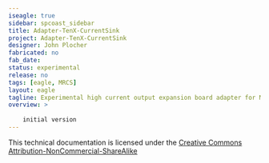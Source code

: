 ```yaml
---
iseagle: true
sidebar: spcoast_sidebar
title: Adapter-TenX-CurrentSink
project: Adapter-TenX-CurrentSink
designer: John Plocher
fabricated: no
fab_date: 
status: experimental
release: no
tags: [eagle, MRCS]
layout: eagle
tagline: Experimental high current output expansion board adapter for MRCS cpNode evolution
overview: >
    
    initial version
---
```



This technical documentation is licensed under the [Creative Commons Attribution-NonCommercial-ShareAlike](https://creativecommons.org/licenses/by-nc-sa/3.0/)
